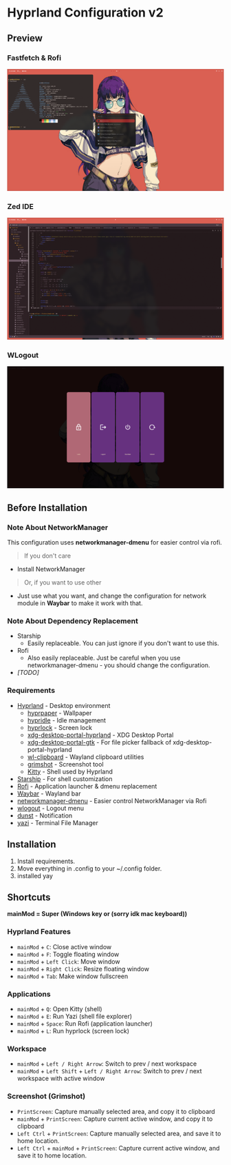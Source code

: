 # Hyprland Configuration v2

## Preview

### Fastfetch & Rofi
![Fastfetch & Rofi Preview Image](https://github.com/p-sw/hyprland-dotfiles-2/blob/main/previews/1-fastfetch-rofi.png?raw=true)

### Zed IDE
![Zed IDE Preview Image](https://github.com/p-sw/hyprland-dotfiles-2/blob/main/previews/2-zed.png?raw=true)

### WLogout
![WLogout Preview Image](https://github.com/p-sw/hyprland-dotfiles-2/blob/main/previews/3-wlogout.png?raw=true)

## Before Installation

### Note About NetworkManager

This configuration uses **networkmanager-dmenu** for easier control via rofi.  

> If you don't care

* Install NetworkManager

> Or, if you want to use other

* Just use what you want, and change the configuration for network module in **Waybar** to make it work with that.

### Note About Dependency Replacement

* Starship
  * Easily replaceable. You can just ignore if you don't want to use this.
* Rofi
  * Also easily replaceable. Just be careful when you use networkmanager-dmenu - you should change the configuration.
* _[TODO]_

### Requirements

* [Hyprland](https://hyprland.org) - Desktop environment
    * [hyprpaper](https://wiki.hyprland.org/Hypr-Ecosystem/hyprpaper/) - Wallpaper
    * [hypridle](https://wiki.hyprland.org/Hypr-Ecosystem/hypridle/) - Idle management
    * [hyprlock](https://wiki.hyprland.org/Hypr-Ecosystem/hyprlock/) - Screen lock
    * [xdg-desktop-portal-hyprland](https://wiki.hyprland.org/Hypr-Ecosystem/xdg-desktop-portal-hyprland/) - XDG Desktop Portal
    * [xdg-desktop-portal-gtk](https://wiki.hyprland.org/Useful-Utilities/xdg-desktop-portal-hyprland/#installing) - For file picker fallback of xdg-desktop-portal-hyprland
    * [wl-clipboard](https://github.com/bugaevc/wl-clipboard) - Wayland clipboard utilities
    * [grimshot](https://www.mankier.com/1/grimshot) - Screenshot tool
    * [Kitty](https://sw.kovidgoyal.net/kitty) - Shell used by Hyprland
* [Starship](https://starship.rs) - For shell customization
* [Rofi](https://github.com/davatorium/rofi) - Application launcher & dmenu replacement
* [Waybar](https://github.com/Alexays/Waybar) - Wayland bar
* [networkmanager-dmenu](https://github.com/firecat53/networkmanager-dmenu) - Easier control NetworkManager via Rofi
* [wlogout](https://github.com/ArtsyMacaw/wlogout) - Logout menu
* [dunst](https://github.com/dunst-project/dunst) - Notification
* [yazi](https://github.com/dunst-project/dunst) - Terminal File Manager

## Installation

1. Install requirements.
2. Move everything in .config to your ~/.config folder.
3. installed yay

## Shortcuts

**mainMod = Super (Windows key or (sorry idk mac keyboard))**

### Hyprland Features

* `mainMod` + `C`: Close active window
* `mainMod` + `F`: Toggle floating window
* `mainMod` + `Left Click`: Move window
* `mainMod` + `Right Click`: Resize floating window
* `mainMod` + `Tab`: Make window fullscreen

### Applications

* `mainMod` + `Q`: Open Kitty (shell)
* `mainMod` + `E`: Run Yazi (shell file explorer)
* `mainMod` + `Space`: Run Rofi (application launcher)
* `mainMod` + `L`: Run hyprlock (screen lock)

### Workspace

* `mainMod` + `Left / Right Arrow`: Switch to prev / next workspace
* `mainMod` + `Left Shift` + `Left / Right Arrow`: Switch to prev / next workspace with active window

### Screenshot (Grimshot)

* `PrintScreen`: Capture manually selected area, and copy it to clipboard
* `mainMod` + `PrintScreen`: Capture current active window, and copy it to clipboard
* `Left Ctrl` + `PrintScreen`: Capture manually selected area, and save it to home location.
* `Left Ctrl` + `mainMod` + `PrintScreen`: Capture current active window, and save it to home location.
